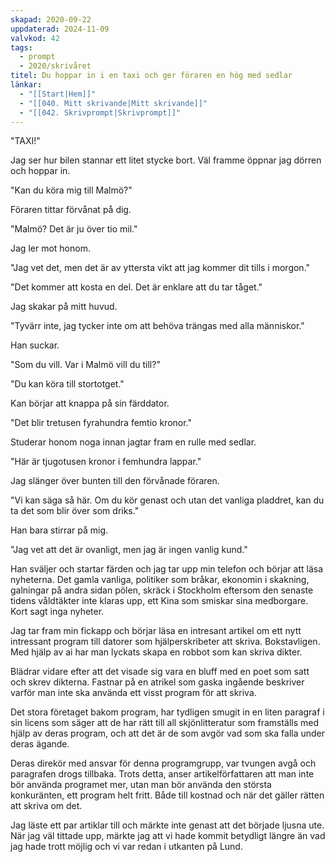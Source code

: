 ```yaml
---
skapad: 2020-09-22
uppdaterad: 2024-11-09
valvkod: 42
tags:
  - prompt
  - 2020/skrivåret
titel: Du hoppar in i en taxi och ger föraren en hög med sedlar
länkar:
  - "[[Start|Hem]]"
  - "[[040. Mitt skrivande|Mitt skrivande]]"
  - "[[042. Skrivprompt|Skrivprompt]]"
---
```

"TAXI!"

Jag ser hur bilen stannar ett litet stycke bort. Väl framme öppnar jag dörren och hoppar in.

"Kan du köra mig till Malmö?"

Föraren tittar förvånat på dig.

"Malmö? Det är ju över tio mil."

Jag ler mot honom.

"Jag vet det, men det är av yttersta vikt att jag kommer dit tills i morgon."

"Det kommer att kosta en del. Det är enklare att du tar tåget."

Jag skakar på mitt huvud.

"Tyvärr inte, jag tycker inte om att behöva trängas med alla människor."

Han suckar.

"Som du vill. Var i Malmö vill du till?"

"Du kan köra till stortotget."

Kan börjar att knappa på sin färddator.

"Det blir tretusen fyrahundra femtio kronor."

Studerar honom noga innan jagtar fram en rulle med sedlar.

"Här är tjugotusen kronor i femhundra lappar."

Jag slänger över bunten till den förvånade föraren.

"Vi kan säga så här. Om du kör genast och utan det vanliga pladdret, kan du ta det som blir över som driks."

Han bara stirrar på mig.

"Jag vet att det är ovanligt, men jag är ingen vanlig kund."

Han sväljer och startar färden och jag tar upp min telefon och börjar att läsa nyheterna. Det gamla vanliga, politiker som bråkar, ekonomin i skakning, galningar på andra sidan pölen, skräck i Stockholm eftersom den senaste tidens våldtäkter inte klaras upp, ett Kina som smiskar sina medborgare. Kort sagt inga nyheter.

Jag tar fram min fickapp och börjar läsa en intresant artikel om ett nytt intressant program till datorer som hjälperskribeter att skriva. Bokstavligen. Med hjälp av ai har man lyckats skapa en robbot som kan skriva dikter.

Blädrar vidare efter att det visade sig vara en bluff med en poet som satt och skrev dikterna. Fastnar på en atrikel som gaska ingående beskriver varför man inte ska använda ett visst program för att skriva.

Det stora företaget bakom program, har tydligen smugit in en liten paragraf i sin licens som säger att de har rätt till all skjönlitteratur som framställs med hjälp av deras program, och att det är de som avgör vad som ska falla under deras ägande.

Deras direkör med ansvar för denna programgrupp, var tvungen avgå och paragrafen drogs tillbaka. Trots detta, anser artikelförfattaren att man inte bör använda programet mer, utan man bör använda den största konkuränten, ett program helt fritt. Både till kostnad och när det gäller rätten att skriva om det.

Jag läste ett par artiklar till och märkte inte genast att det började ljusna ute. När jag väl tittade upp, märkte jag att vi hade kommit betydligt längre än vad jag hade trott möjlig och vi var redan i utkanten på Lund.